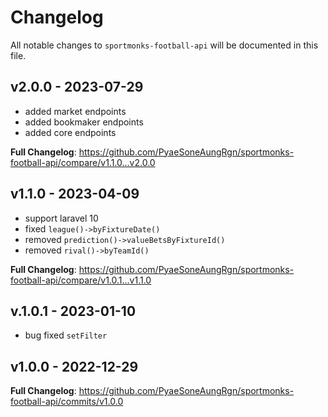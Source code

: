 # Changelog

All notable changes to `sportmonks-football-api` will be documented in this file.

## v2.0.0 - 2023-07-29

- added market endpoints
- added bookmaker endpoints
- added core endpoints

**Full Changelog**: https://github.com/PyaeSoneAungRgn/sportmonks-football-api/compare/v1.1.0...v2.0.0

## v1.1.0 - 2023-04-09

- support laravel 10
- fixed `league()->byFixtureDate()`
- removed `prediction()->valueBetsByFixtureId()`
- removed `rival()->byTeamId()`

**Full Changelog**: https://github.com/PyaeSoneAungRgn/sportmonks-football-api/compare/v1.0.1...v1.1.0

## v.1.0.1 - 2023-01-10

- bug fixed `setFilter`

## v1.0.0 - 2022-12-29

**Full Changelog**: https://github.com/PyaeSoneAungRgn/sportmonks-football-api/commits/v1.0.0
